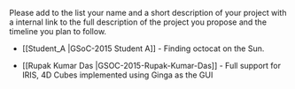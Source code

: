 Please add to the list your name and a short description of your project with a internal link 
to the full description of the project you propose and the timeline you plan to follow.
* [[Student_A |GSoC-2015  Student A]] - Finding octocat on the Sun.

* [[Rupak Kumar Das |GSOC-2015-Rupak-Kumar-Das]] - Full support for IRIS, 4D Cubes implemented using Ginga as the GUI
